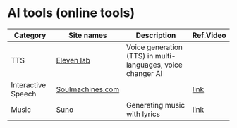 # AI tools (online tools)

|Category|Site names|Description|Ref.Video|
|---|---|---|---|
|TTS|[Eleven lab](https://elevenlabs.io/)|Voice generation (TTS) in multi-languages, voice changer AI||
|Interactive Speech|[Soulmachines.com](https://www.soulmachines.com/)||[link](https://youtu.be/G1tHLs-UK90?si=Umgdg0BTBQDrDXiz)|
|Music|[Suno](https://www.suno.ai/)|Generating music with lyrics|[link](https://youtu.be/yAmTz4xtWss?si=-T2fFIgZjvFonwBb)|
